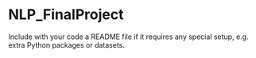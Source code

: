 # NLP_FinalProject

Include with your code a README file
if it requires any special setup, e.g. extra Python packages or datasets.
